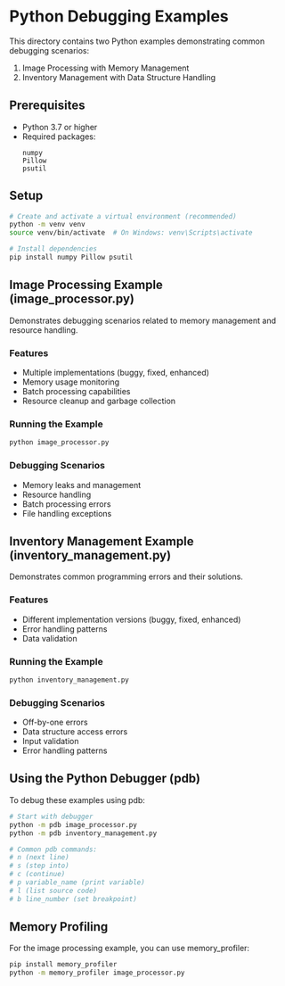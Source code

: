 # Python Debugging Examples

This directory contains two Python examples demonstrating common debugging scenarios:
1. Image Processing with Memory Management
2. Inventory Management with Data Structure Handling

## Prerequisites
- Python 3.7 or higher
- Required packages:
  ```
  numpy
  Pillow
  psutil
  ```

## Setup
```bash
# Create and activate a virtual environment (recommended)
python -m venv venv
source venv/bin/activate  # On Windows: venv\Scripts\activate

# Install dependencies
pip install numpy Pillow psutil
```

## Image Processing Example (image_processor.py)

Demonstrates debugging scenarios related to memory management and resource handling.

### Features
- Multiple implementations (buggy, fixed, enhanced)
- Memory usage monitoring
- Batch processing capabilities
- Resource cleanup and garbage collection

### Running the Example
```bash
python image_processor.py
```

### Debugging Scenarios
- Memory leaks and management
- Resource handling
- Batch processing errors
- File handling exceptions

## Inventory Management Example (inventory_management.py)

Demonstrates common programming errors and their solutions.

### Features
- Different implementation versions (buggy, fixed, enhanced)
- Error handling patterns
- Data validation

### Running the Example
```bash
python inventory_management.py
```

### Debugging Scenarios
- Off-by-one errors
- Data structure access errors
- Input validation
- Error handling patterns

## Using the Python Debugger (pdb)

To debug these examples using pdb:
```bash
# Start with debugger
python -m pdb image_processor.py
python -m pdb inventory_management.py

# Common pdb commands:
# n (next line)
# s (step into)
# c (continue)
# p variable_name (print variable)
# l (list source code)
# b line_number (set breakpoint)
```

## Memory Profiling

For the image processing example, you can use memory_profiler:
```bash
pip install memory_profiler
python -m memory_profiler image_processor.py
```

